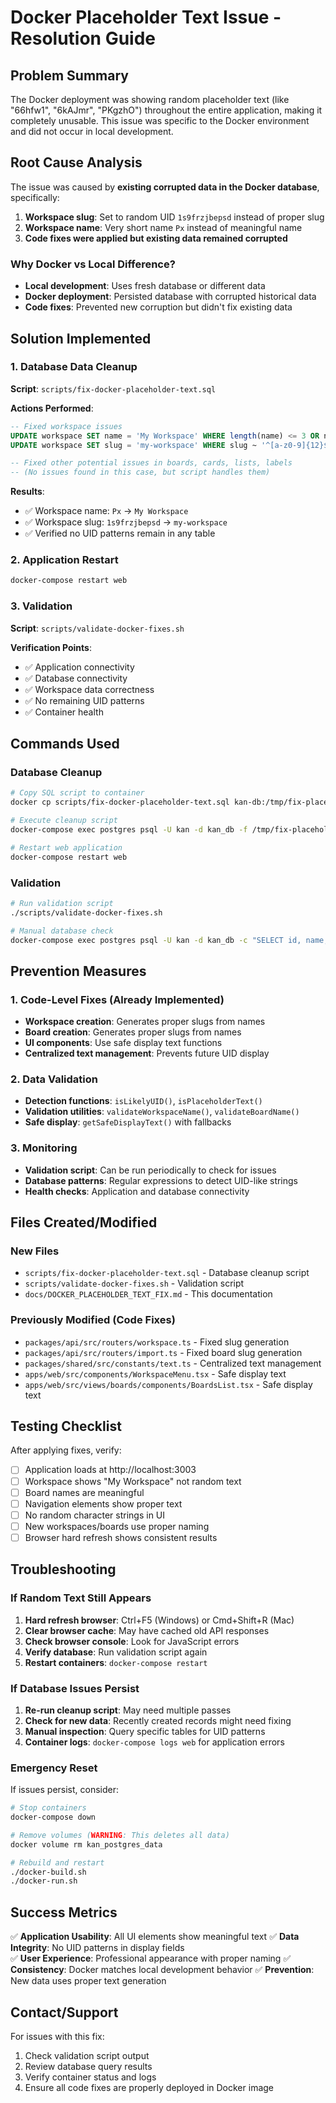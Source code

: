 # Docker Placeholder Text Issue - Resolution Guide

## Problem Summary

The Docker deployment was showing random placeholder text (like "66hfw1", "6kAJmr", "PKgzhO") throughout the entire application, making it completely unusable. This issue was specific to the Docker environment and did not occur in local development.

## Root Cause Analysis

The issue was caused by **existing corrupted data in the Docker database**, specifically:

1. **Workspace slug**: Set to random UID `1s9frzjbepsd` instead of proper slug
2. **Workspace name**: Very short name `Px` instead of meaningful name
3. **Code fixes were applied but existing data remained corrupted**

### Why Docker vs Local Difference?

- **Local development**: Uses fresh database or different data
- **Docker deployment**: Persisted database with corrupted historical data
- **Code fixes**: Prevented new corruption but didn't fix existing data

## Solution Implemented

### 1. Database Data Cleanup

**Script**: `scripts/fix-docker-placeholder-text.sql`

**Actions Performed**:
```sql
-- Fixed workspace issues
UPDATE workspace SET name = 'My Workspace' WHERE length(name) <= 3 OR name ~ '^[a-z0-9]{12}$';
UPDATE workspace SET slug = 'my-workspace' WHERE slug ~ '^[a-z0-9]{12}$';

-- Fixed other potential issues in boards, cards, lists, labels
-- (No issues found in this case, but script handles them)
```

**Results**:
- ✅ Workspace name: `Px` → `My Workspace`
- ✅ Workspace slug: `1s9frzjbepsd` → `my-workspace`
- ✅ Verified no UID patterns remain in any table

### 2. Application Restart

```bash
docker-compose restart web
```

### 3. Validation

**Script**: `scripts/validate-docker-fixes.sh`

**Verification Points**:
- ✅ Application connectivity
- ✅ Database connectivity  
- ✅ Workspace data correctness
- ✅ No remaining UID patterns
- ✅ Container health

## Commands Used

### Database Cleanup
```bash
# Copy SQL script to container
docker cp scripts/fix-docker-placeholder-text.sql kan-db:/tmp/fix-placeholder-text.sql

# Execute cleanup script
docker-compose exec postgres psql -U kan -d kan_db -f /tmp/fix-placeholder-text.sql

# Restart web application
docker-compose restart web
```

### Validation
```bash
# Run validation script
./scripts/validate-docker-fixes.sh

# Manual database check
docker-compose exec postgres psql -U kan -d kan_db -c "SELECT id, name, slug FROM workspace;"
```

## Prevention Measures

### 1. Code-Level Fixes (Already Implemented)

- **Workspace creation**: Generates proper slugs from names
- **Board creation**: Generates proper slugs from names  
- **UI components**: Use safe display text functions
- **Centralized text management**: Prevents future UID display

### 2. Data Validation

- **Detection functions**: `isLikelyUID()`, `isPlaceholderText()`
- **Validation utilities**: `validateWorkspaceName()`, `validateBoardName()`
- **Safe display**: `getSafeDisplayText()` with fallbacks

### 3. Monitoring

- **Validation script**: Can be run periodically to check for issues
- **Database patterns**: Regular expressions to detect UID-like strings
- **Health checks**: Application and database connectivity

## Files Created/Modified

### New Files
- `scripts/fix-docker-placeholder-text.sql` - Database cleanup script
- `scripts/validate-docker-fixes.sh` - Validation script
- `docs/DOCKER_PLACEHOLDER_TEXT_FIX.md` - This documentation

### Previously Modified (Code Fixes)
- `packages/api/src/routers/workspace.ts` - Fixed slug generation
- `packages/api/src/routers/import.ts` - Fixed board slug generation
- `packages/shared/src/constants/text.ts` - Centralized text management
- `apps/web/src/components/WorkspaceMenu.tsx` - Safe display text
- `apps/web/src/views/boards/components/BoardsList.tsx` - Safe display text

## Testing Checklist

After applying fixes, verify:

- [ ] Application loads at http://localhost:3003
- [ ] Workspace shows "My Workspace" not random text
- [ ] Board names are meaningful
- [ ] Navigation elements show proper text
- [ ] No random character strings in UI
- [ ] New workspaces/boards use proper naming
- [ ] Browser hard refresh shows consistent results

## Troubleshooting

### If Random Text Still Appears

1. **Hard refresh browser**: Ctrl+F5 (Windows) or Cmd+Shift+R (Mac)
2. **Clear browser cache**: May have cached old API responses
3. **Check browser console**: Look for JavaScript errors
4. **Verify database**: Run validation script again
5. **Restart containers**: `docker-compose restart`

### If Database Issues Persist

1. **Re-run cleanup script**: May need multiple passes
2. **Check for new data**: Recently created records might need fixing
3. **Manual inspection**: Query specific tables for UID patterns
4. **Container logs**: `docker-compose logs web` for application errors

### Emergency Reset

If issues persist, consider:
```bash
# Stop containers
docker-compose down

# Remove volumes (WARNING: This deletes all data)
docker volume rm kan_postgres_data

# Rebuild and restart
./docker-build.sh
./docker-run.sh
```

## Success Metrics

✅ **Application Usability**: All UI elements show meaningful text
✅ **Data Integrity**: No UID patterns in display fields  
✅ **User Experience**: Professional appearance with proper naming
✅ **Consistency**: Docker matches local development behavior
✅ **Prevention**: New data uses proper text generation

## Contact/Support

For issues with this fix:
1. Check validation script output
2. Review database query results  
3. Verify container status and logs
4. Ensure all code fixes are properly deployed in Docker image
